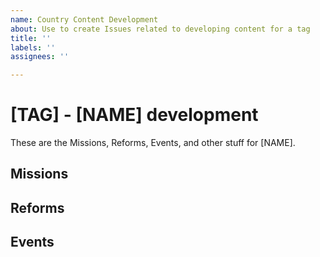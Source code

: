 ```yaml
---
name: Country Content Development
about: Use to create Issues related to developing content for a tag
title: ''
labels: ''
assignees: ''

---
```


<!-- These are comments, you can leave them as-is and they won't appear in the final message
 Each "Example:" section is just a guideline, it would be nice to follow but if you think
 there is a better way then format as you wish -->

<!-- Replace [TAG] with the country tag and [NAME] -->
# [TAG] - [NAME] development

These are the Missions, Reforms, Events, and other stuff for [NAME].

## Missions

<!-- Example:
- [ ] Conquest Branch
  - [x] Design
  - [x] Scripting
  - [ ] Review (almost done!)
  - [ ] Playtest
- [ ] Tall Branch
  - [x] Design
  - [x] Scripting
  - [x] Review
  - [ ] Playtest
- [ ] Colonial Branch
  - [x] Design
  - [ ] Scripting
  - [ ] Review
  - [ ] Playtest
-->

## Reforms

<!-- Example:
- [x] The First Reform
  - Tier 1
  - Has Dutch Mechanics
- [ ] Second Reform
  - Tier 3
- [ ] Third Reform
-->

## Events

<!--
Example:
## Native Opposition Chain

- [x] Iceni Revolt
  - [x] Scripting
  - [x] Localization
- [x] Trinovanti Revolt
  - [x] Scripting
  - [x] Localization
- [ ] Ragni Revolt
  - [x] Scripting
  - [ ] Localization
- [ ] Rebellion Defeated
  - [x] Scripting
  - [ ] Localization
- [x] Rebellion Victorious
  - [x] Scripting
  - [x] Localization

## Dutch Election Events

TODO: expand this

- [ ] Dutch Elections events
-->
